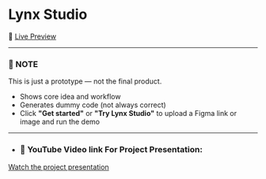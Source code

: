 # Lynx Studio

🔗 [Live Preview](https://lynx-studio.vercel.app)

---
### 📝 NOTE

This is just a prototype — not the final product.

- Shows core idea and workflow  
- Generates dummy code (not always correct)  
- Click **"Get started"** or **"Try Lynx Studio"** to upload a Figma link or image and run the demo

---
- ### 🎥 YouTube Video link For Project Presentation:

[Watch the project presentation](https://youtu.be/Tu94Th68Xbw?si=9mL_W7k4ylyN3IiJ)


